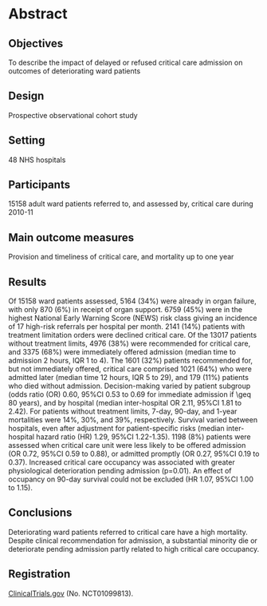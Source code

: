 # Abstract #

## Objectives 

To describe the impact of delayed or refused critical care admission on outcomes of deteriorating ward patients

## Design 

Prospective observational cohort study

## Setting 

48 NHS hospitals

## Participants

15158 adult ward patients referred to, and assessed by, critical care during 2010-11

## Main outcome measures 

Provision and timeliness of critical care, and mortality up to one year

## Results 

Of 15158 ward patients assessed, 5164 (34%) were already in organ failure, with only 870 (6%) in receipt of organ support. 6759 (45%) were in the highest National Early Warning Score (NEWS) risk class giving an incidence of 17 high-risk referrals per hospital per month. 2141 (14%) patients with treatment limitation orders were declined critical care. Of the 13017 patients without treatment limits, 4976 (38%) were recommended for critical care, and 3375 (68%) were immediately offered admission (median time to admission 2 hours, IQR 1 to 4). The 1601 (32%) patients recommended for, but not immediately offered, critical care comprised 1021 (64%) who were admitted later  (median time 12 hours, IQR 5 to 29), and 179 (11%) patients who died without admission. Decision-making varied by patient subgroup (odds ratio (OR) 0.60, 95%CI 0.53 to 0.69 for immediate admission if \geq 80 years), and by hospital (median inter-hospital OR 2.11, 95%CI 1.81 to 2.42). For patients without treatment limits, 7-day, 90-day, and 1-year mortalities were 14%, 30%, and 39%, respectively. Survival varied between hospitals, even after adjustment for patient-specific risks (median inter-hospital hazard ratio (HR) 1.29, 95%CI 1.22-1.35). 1198 (8%) patients were assessed when critical care unit were less likely to be offered admission (OR 0.72, 95%CI 0.59 to 0.88), or admitted promptly (OR 0.27, 95%CI 0.19 to 0.37). Increased critical care occupancy was associated with greater physiological deterioration pending admission (p=0.01). An effect of occupancy on 90-day survival could not be excluded (HR 1.07, 95%CI 1.00 to 1.15).

## Conclusions 

Deteriorating ward patients referred to critical care have a high mortality. Despite clinical recommendation for admission, a substantial minority die or deteriorate pending admission partly related to high critical care occupancy.

## Registration 

[ClinicalTrials.gov](http://clinicaltrials.gov/show/NCT01099813) (No. NCT01099813).

